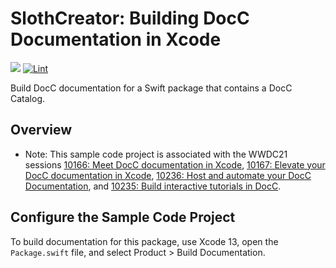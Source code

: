 # SlothCreator: Building DocC Documentation in Xcode

[<img src="https://github.com/SomeshKarthikK/tesing-docc/workflows/CI/badge.svg" />](https://github.com/SomeshKarthikK/tesing-docc/actions?query=workflow%3ACI)
[![Lint](https://github.com/SomeshKarthikK/tesing-docc/actions/workflows/linter.yml/badge.svg)](https://github.com/SomeshKarthikK/tesing-docc/actions/workflows/linter.yml)

Build DocC documentation for a Swift package that contains a DocC Catalog.

## Overview

- Note: This sample code project is associated with the WWDC21 sessions [10166: Meet DocC documentation in Xcode](https://developer.apple.com/wwdc21/10166), [10167: Elevate your DocC documentation in Xcode](https://developer.apple.com/wwdc21/10167), [10236: Host and automate your DocC Documentation](https://developer.apple.com/wwdc21/10236), and [10235: Build interactive tutorials in DocC](https://developer.apple.com/wwdc21/10235).

## Configure the Sample Code Project

To build documentation for this package, use Xcode 13, open the `Package.swift` file, and select Product > Build Documentation.
